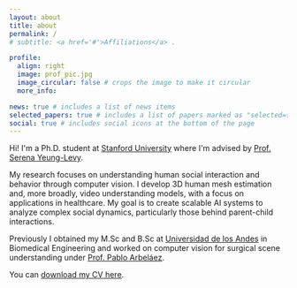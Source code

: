 ```yaml
---
layout: about
title: about
permalink: /
# subtitle: <a href='#'>Affiliations</a> .

profile:
  align: right
  image: prof_pic.jpg
  image_circular: false # crops the image to make it circular
  more_info:

news: true # includes a list of news items
selected_papers: true # includes a list of papers marked as "selected={true}"
social: true # includes social icons at the bottom of the page
---
```


Hi! I'm a Ph.D. student at [Stanford University](https://www.stanford.edu) where I'm advised by [Prof. Serena Yeung-Levy](https://marvl.stanford.edu/people.html).

My research focuses on understanding human social interaction and behavior through computer vision. I develop 3D human mesh estimation and, more broadly, video understanding models, with a focus on applications in healthcare. My goal is to create scalable AI systems to analyze complex social dynamics, particularly those behind parent-child interactions.

Previously I obtained my M.Sc and B.Sc at [Universidad de los Andes](https://www.uniandes.edu.co/es) in Biomedical Engineering and worked on computer vision for surgical scene understanding under [Prof. Pablo Arbeláez](https://scholar.google.com/citations?user=k0nZO90AAAAJ&hl=es).

You can [download my CV here](/assets/pdf/resume_LBS.pdf).
